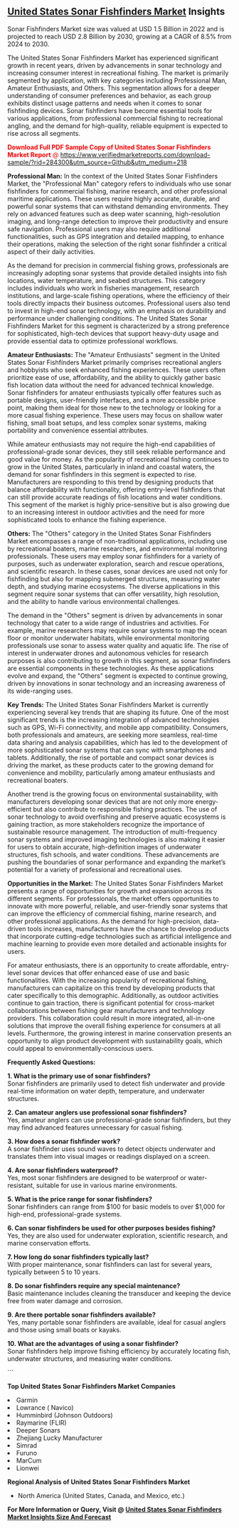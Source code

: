 <h2><a href="https://www.verifiedmarketreports.com/download-sample/?rid=284300&amp;utm_source=Github&amp;utm_medium=218" target="_blank">United States Sonar Fishfinders Market</a> Insights</h2><p>Sonar Fishfinders Market size was valued at USD 1.5 Billion in 2022 and is projected to reach USD 2.8 Billion by 2030, growing at a CAGR of 8.5% from 2024 to 2030.</p><p> <p>The United States Sonar Fishfinders Market has experienced significant growth in recent years, driven by advancements in sonar technology and increasing consumer interest in recreational fishing. The market is primarily segmented by application, with key categories including Professional Man, Amateur Enthusiasts, and Others. This segmentation allows for a deeper understanding of consumer preferences and behavior, as each group exhibits distinct usage patterns and needs when it comes to sonar fishfinding devices. Sonar fishfinders have become essential tools for various applications, from professional commercial fishing to recreational angling, and the demand for high-quality, reliable equipment is expected to rise across all segments.</p> <p><p><span class=""><span style="color: #ff0000;"><strong>Download Full PDF Sample Copy of United States Sonar Fishfinders Market Report</strong> @ </span><a href="https://www.verifiedmarketreports.com/download-sample/?rid=284300&amp;utm_source=Github&amp;utm_medium=218" target="_blank">https://www.verifiedmarketreports.com/download-sample/?rid=284300&amp;utm_source=Github&amp;utm_medium=218</a></span></p></p> <p><strong>Professional Man:</strong> In the context of the United States Sonar Fishfinders Market, the "Professional Man" category refers to individuals who use sonar fishfinders for commercial fishing, marine research, and other professional maritime applications. These users require highly accurate, durable, and powerful sonar systems that can withstand demanding environments. They rely on advanced features such as deep water scanning, high-resolution imaging, and long-range detection to improve their productivity and ensure safe navigation. Professional users may also require additional functionalities, such as GPS integration and detailed mapping, to enhance their operations, making the selection of the right sonar fishfinder a critical aspect of their daily activities. <p>As the demand for precision in commercial fishing grows, professionals are increasingly adopting sonar systems that provide detailed insights into fish locations, water temperature, and seabed structures. This category includes individuals who work in fisheries management, research institutions, and large-scale fishing operations, where the efficiency of their tools directly impacts their business outcomes. Professional users also tend to invest in high-end sonar technology, with an emphasis on durability and performance under challenging conditions. The United States Sonar Fishfinders Market for this segment is characterized by a strong preference for sophisticated, high-tech devices that support heavy-duty usage and provide essential data to optimize professional workflows.</p> <p><strong>Amateur Enthusiasts:</strong> The "Amateur Enthusiasts" segment in the United States Sonar Fishfinders Market primarily comprises recreational anglers and hobbyists who seek enhanced fishing experiences. These users often prioritize ease of use, affordability, and the ability to quickly gather basic fish location data without the need for advanced technical knowledge. Sonar fishfinders for amateur enthusiasts typically offer features such as portable designs, user-friendly interfaces, and a more accessible price point, making them ideal for those new to the technology or looking for a more casual fishing experience. These users may focus on shallow water fishing, small boat setups, and less complex sonar systems, making portability and convenience essential attributes. <p>While amateur enthusiasts may not require the high-end capabilities of professional-grade sonar devices, they still seek reliable performance and good value for money. As the popularity of recreational fishing continues to grow in the United States, particularly in inland and coastal waters, the demand for sonar fishfinders in this segment is expected to rise. Manufacturers are responding to this trend by designing products that balance affordability with functionality, offering entry-level fishfinders that can still provide accurate readings of fish locations and water conditions. This segment of the market is highly price-sensitive but is also growing due to an increasing interest in outdoor activities and the need for more sophisticated tools to enhance the fishing experience.</p> <p><strong>Others:</strong> The "Others" category in the United States Sonar Fishfinders Market encompasses a range of non-traditional applications, including use by recreational boaters, marine researchers, and environmental monitoring professionals. These users may employ sonar fishfinders for a variety of purposes, such as underwater exploration, search and rescue operations, and scientific research. In these cases, sonar devices are used not only for fishfinding but also for mapping submerged structures, measuring water depth, and studying marine ecosystems. The diverse applications in this segment require sonar systems that can offer versatility, high resolution, and the ability to handle various environmental challenges. <p>The demand in the "Others" segment is driven by advancements in sonar technology that cater to a wide range of industries and activities. For example, marine researchers may require sonar systems to map the ocean floor or monitor underwater habitats, while environmental monitoring professionals use sonar to assess water quality and aquatic life. The rise of interest in underwater drones and autonomous vehicles for research purposes is also contributing to growth in this segment, as sonar fishfinders are essential components in these technologies. As these applications evolve and expand, the "Others" segment is expected to continue growing, driven by innovations in sonar technology and an increasing awareness of its wide-ranging uses.</p> <p><strong>Key Trends:</strong> The United States Sonar Fishfinders Market is currently experiencing several key trends that are shaping its future. One of the most significant trends is the increasing integration of advanced technologies such as GPS, Wi-Fi connectivity, and mobile app compatibility. Consumers, both professionals and amateurs, are seeking more seamless, real-time data sharing and analysis capabilities, which has led to the development of more sophisticated sonar systems that can sync with smartphones and tablets. Additionally, the rise of portable and compact sonar devices is driving the market, as these products cater to the growing demand for convenience and mobility, particularly among amateur enthusiasts and recreational boaters. <p>Another trend is the growing focus on environmental sustainability, with manufacturers developing sonar devices that are not only more energy-efficient but also contribute to responsible fishing practices. The use of sonar technology to avoid overfishing and preserve aquatic ecosystems is gaining traction, as more stakeholders recognize the importance of sustainable resource management. The introduction of multi-frequency sonar systems and improved imaging technologies is also making it easier for users to obtain accurate, high-definition images of underwater structures, fish schools, and water conditions. These advancements are pushing the boundaries of sonar performance and expanding the market’s potential for a variety of professional and recreational uses.</p> <p><strong>Opportunities in the Market:</strong> The United States Sonar Fishfinders Market presents a range of opportunities for growth and expansion across its different segments. For professionals, the market offers opportunities to innovate with more powerful, reliable, and user-friendly sonar systems that can improve the efficiency of commercial fishing, marine research, and other professional applications. As the demand for high-precision, data-driven tools increases, manufacturers have the chance to develop products that incorporate cutting-edge technologies such as artificial intelligence and machine learning to provide even more detailed and actionable insights for users. <p>For amateur enthusiasts, there is an opportunity to create affordable, entry-level sonar devices that offer enhanced ease of use and basic functionalities. With the increasing popularity of recreational fishing, manufacturers can capitalize on this trend by developing products that cater specifically to this demographic. Additionally, as outdoor activities continue to gain traction, there is significant potential for cross-market collaborations between fishing gear manufacturers and technology providers. This collaboration could result in more integrated, all-in-one solutions that improve the overall fishing experience for consumers at all levels. Furthermore, the growing interest in marine conservation presents an opportunity to align product development with sustainability goals, which could appeal to environmentally-conscious users.</p> <p><strong>Frequently Asked Questions:</strong></p> <p><strong>1. What is the primary use of sonar fishfinders?</strong> <br> Sonar fishfinders are primarily used to detect fish underwater and provide real-time information on water depth, temperature, and underwater structures.</p> <p><strong>2. Can amateur anglers use professional sonar fishfinders?</strong> <br> Yes, amateur anglers can use professional-grade sonar fishfinders, but they may find advanced features unnecessary for casual fishing.</p> <p><strong>3. How does a sonar fishfinder work?</strong> <br> A sonar fishfinder uses sound waves to detect objects underwater and translates them into visual images or readings displayed on a screen.</p> <p><strong>4. Are sonar fishfinders waterproof?</strong> <br> Yes, most sonar fishfinders are designed to be waterproof or water-resistant, suitable for use in various marine environments.</p> <p><strong>5. What is the price range for sonar fishfinders?</strong> <br> Sonar fishfinders can range from $100 for basic models to over $1,000 for high-end, professional-grade systems.</p> <p><strong>6. Can sonar fishfinders be used for other purposes besides fishing?</strong> <br> Yes, they are also used for underwater exploration, scientific research, and marine conservation efforts.</p> <p><strong>7. How long do sonar fishfinders typically last?</strong> <br> With proper maintenance, sonar fishfinders can last for several years, typically between 5 to 10 years.</p> <p><strong>8. Do sonar fishfinders require any special maintenance?</strong> <br> Basic maintenance includes cleaning the transducer and keeping the device free from water damage and corrosion.</p> <p><strong>9. Are there portable sonar fishfinders available?</strong> <br> Yes, many portable sonar fishfinders are available, ideal for casual anglers and those using small boats or kayaks.</p> <p><strong>10. What are the advantages of using a sonar fishfinder?</strong> <br> Sonar fishfinders help improve fishing efficiency by accurately locating fish, underwater structures, and measuring water conditions.</p> ```</p><p><strong>Top United States Sonar Fishfinders Market Companies</strong></p><div data-test-id=""><p><li>Garmin</li><li> Lowrance ( Navico)</li><li> Humminbird (Johnson Outdoors)</li><li> Raymarine (FLIR)</li><li> Deeper Sonars</li><li> Zhejiang Lucky Manufacturer</li><li> Simrad</li><li> Furuno</li><li> MarCum</li><li> Lionwei</li></p><div><strong>Regional Analysis of&nbsp;United States Sonar Fishfinders Market</strong></div><ul><li dir="ltr"><p dir="ltr">North America&nbsp;(United States, Canada, and Mexico, etc.)</p></li></ul><p><strong>For More Information or Query, Visit @&nbsp;</strong><strong><a href="https://www.verifiedmarketreports.com/product/sonar-fishfinders-market/?utm_source=Github&amp;utm_medium=218" target="_blank">United States Sonar Fishfinders Market Insights Size And Forecast</a></strong></p></div>
